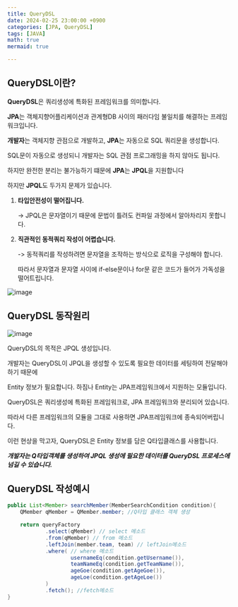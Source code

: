 ```yaml
---
title: QueryDSL
date: 2024-02-25 23:00:00 +0900
categories: [JPA, QueryDSL]
tags: [JAVA]
math: true
mermaid: true

---
```

## **QueryDSL이란?**

**QueryDSL**은 쿼리생성에 특화된 프레임워크를 의미합니다.

**JPA**는 객체지향어플리케이션과 관계형DB 사이의 패러다임 불일치를 해결하는 프레임워크입니다.

**개발자**는 객체지향 관점으로 개발하고, **JPA**는 자동으로 SQL 쿼리문을 생성합니다.

SQL문이 자동으로 생성되니 개발자는 SQL 관점 프로그래밍을 하지 않아도 됩니다.

하지만 완전한 분리는 불가능하기 떄문에 **JPA**는 **JPQL**을 지원합니다

하지만  **JPQL**도 두가지 문제가 있습니다.

1. **타입안전성이 떨어집니다.**

     -> JPQL은 문자열이기 때문에 문법이 틀려도  컨파일 과정에서 알아차리지 못합니다.


2. **직관적인 동적쿼리 작성이 어렵습니다.**


    -> 동적쿼리를 작성하려면 문자열을 조작하는 방식으로 로직을 구성해야 합니다.
    
     따라서 문자열과 문자열 사이에 if-else문이나 for문 같은 코드가 들어가 가독성을 떨어트립니다.

![image](https://github.com/ararp1006/Algorithm/assets/130068083/63db11e1-16e7-4b87-b6d2-ad8eef48dac1)




## **QueryDSL 동작원리**

![image](https://github.com/ararp1006/Algorithm/assets/130068083/9866242a-d36a-412c-bad6-00c87df0348c)

QueryDSL의 목적은 JPQL 생성입니다.

개발자는 QueryDSL이 JPQL을 생성할 수 있도록 필요한 데이터를 세팅하여 전달해야 하기 때문에

Entity 정보가 필요합니다.  하짐나 Entity는 JPA프레임워크에서 지원하는 모듈입니다.

QueryDSL은 쿼리생성에 특화된 프레임워크로, JPA 프레임워크와 분리되어 있습니다.
 
따라서  다른 프레임워크의 모듈을 그대로 사용하면 JPA프레임워크에 종속되어버립니다.

이런 현상을 막고자, QueryDSL은 Entity 정보를 담은 Q타입클래스를 사용합니다.

***개발자는 Q타입객체를 생성하여 JPQL 생성에 필요한 데이터를 QueryDSL 프로세스에 넘길 수  있습니다.***


## **QueryDSL 작성예시**

```java
public List<Member> searchMember(MemberSearchCondition condition){
    QMember qMember = QMember.member; //Q타입 클래스 객체 생성

    return queryFactory
            .select(qMember) // select 메소드
            .from(qMember) // from 메소드
            .leftJoin(member.team, team) // leftJoin메소드
            .where( // where 메소드
                    usernameEq(condition.getUsername()), 
                    teamNameEq(condition.getTeamName()),
                    ageGoe(condition.getAgeGoe()),
                    ageLoe(condition.getAgeLoe())
            )
            .fetch(); //fetch메소드
}

```